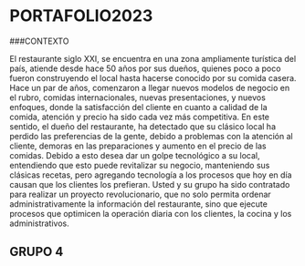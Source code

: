 # PORTAFOLIO2023

###CONTEXTO

El restaurante siglo XXI, se encuentra en una zona ampliamente turística del país, atiende desde 
hace 50 años por sus dueños, quienes poco a poco fueron construyendo el local hasta hacerse 
conocido por su comida casera.
Hace un par de años, comenzaron a llegar nuevos modelos de negocio en el rubro, comidas 
internacionales, nuevas presentaciones, y nuevos enfoques, donde la satisfacción del cliente en 
cuanto a calidad de la comida, atención y precio ha sido cada vez más competitiva. En este 
sentido, el dueño del restaurante, ha detectado que su clásico local ha perdido las preferencias de 
la gente, debido a problemas con la atención al cliente, demoras en las preparaciones y aumento 
en el precio de las comidas.
Debido a esto desea dar un golpe tecnológico a su local, entendiendo que esto puede revitalizar su 
negocio, manteniendo sus clásicas recetas, pero agregando tecnología a los procesos que hoy en 
día causan que los clientes los prefieran.
Usted y su grupo ha sido contratado para realizar un proyecto revolucionario, que no solo permita 
ordenar administrativamente la información del restaurante, sino que ejecute procesos que 
optimicen la operación diaria con los clientes, la cocina y los administrativos.

## GRUPO 4
